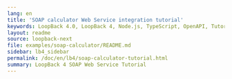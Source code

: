 ```yaml
---
lang: en
title: 'SOAP calculator Web Service integration tutorial'
keywords: LoopBack 4.0, LoopBack 4, Node.js, TypeScript, OpenAPI, Tutorial
layout: readme
source: loopback-next
file: examples/soap-calculator/README.md
sidebar: lb4_sidebar
permalink: /doc/en/lb4/soap-calculator-tutorial.html
summary: LoopBack 4 SOAP Web Service Tutorial
---
```

